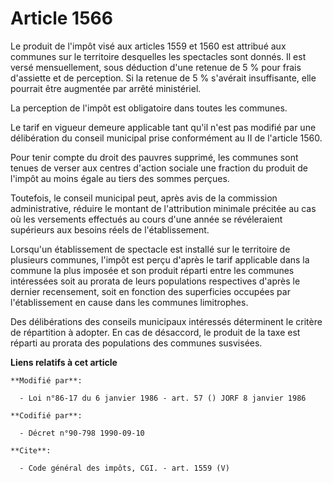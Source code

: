 # Article 1566

Le produit de l'impôt visé aux articles 1559 et 1560 est attribué aux communes sur le territoire desquelles les spectacles
sont donnés. Il est versé mensuellement, sous déduction d'une retenue de 5 % pour frais d'assiette et de perception. Si la
retenue de 5 % s'avérait insuffisante, elle pourrait être augmentée par arrêté ministériel. 

La perception de l'impôt est obligatoire dans toutes les communes. 

Le tarif en vigueur demeure applicable tant qu'il n'est pas modifié par une délibération du conseil municipal prise
conformément au II de l'article 1560. 

Pour tenir compte du droit des pauvres supprimé, les communes sont tenues de verser aux centres d'action sociale une fraction
du produit de l'impôt au moins égale au tiers des sommes perçues. 

Toutefois, le conseil municipal peut, après avis de la commission administrative, réduire le montant de l'attribution
minimale précitée au cas où les versements effectués au cours d'une année se révéleraient supérieurs aux besoins réels de
l'établissement. 

Lorsqu'un établissement de spectacle est installé sur le territoire de plusieurs communes, l'impôt est perçu d'après le tarif
applicable dans la commune la plus imposée et son produit réparti entre les communes intéressées soit au prorata de leurs
populations respectives d'après le dernier recensement, soit en fonction des superficies occupées par l'établissement en
cause dans les communes limitrophes. 

Des délibérations des conseils municipaux intéressés déterminent le critère de répartition à adopter. En cas de désaccord, le
produit de la taxe est réparti au prorata des populations des communes susvisées.

**Liens relatifs à cet article**

	**Modifié par**:

	  - Loi n°86-17 du 6 janvier 1986 - art. 57 () JORF 8 janvier 1986

	**Codifié par**:

	  - Décret n°90-798 1990-09-10

	**Cite**:

	  - Code général des impôts, CGI. - art. 1559 (V)
